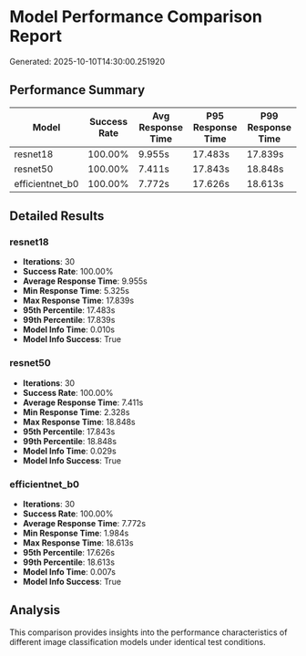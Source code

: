 # Model Performance Comparison Report

Generated: 2025-10-10T14:30:00.251920

## Performance Summary

| Model | Success Rate | Avg Response Time | P95 Response Time | P99 Response Time |
|-------|--------------|------------------|-------------------|-------------------|
| resnet18 | 100.00% | 9.955s | 17.483s | 17.839s |
| resnet50 | 100.00% | 7.411s | 17.843s | 18.848s |
| efficientnet_b0 | 100.00% | 7.772s | 17.626s | 18.613s |

## Detailed Results

### resnet18

- **Iterations**: 30
- **Success Rate**: 100.00%
- **Average Response Time**: 9.955s
- **Min Response Time**: 5.325s
- **Max Response Time**: 17.839s
- **95th Percentile**: 17.483s
- **99th Percentile**: 17.839s
- **Model Info Time**: 0.010s
- **Model Info Success**: True

### resnet50

- **Iterations**: 30
- **Success Rate**: 100.00%
- **Average Response Time**: 7.411s
- **Min Response Time**: 2.328s
- **Max Response Time**: 18.848s
- **95th Percentile**: 17.843s
- **99th Percentile**: 18.848s
- **Model Info Time**: 0.029s
- **Model Info Success**: True

### efficientnet_b0

- **Iterations**: 30
- **Success Rate**: 100.00%
- **Average Response Time**: 7.772s
- **Min Response Time**: 1.984s
- **Max Response Time**: 18.613s
- **95th Percentile**: 17.626s
- **99th Percentile**: 18.613s
- **Model Info Time**: 0.007s
- **Model Info Success**: True

## Analysis

This comparison provides insights into the performance characteristics of different image classification models under identical test conditions.
